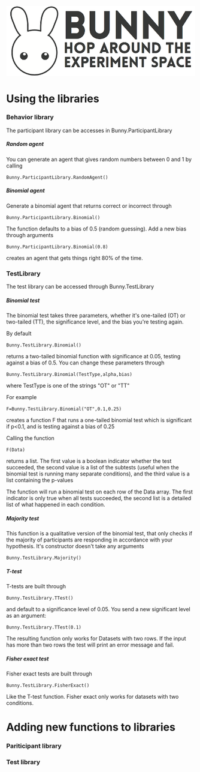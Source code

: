 ![Bunny](../Logos/bunny_longform.png)

# Using the libraries

### Behavior library

The participant library can be accesses in Bunny.ParticipantLibrary

##### Random agent

You can generate an agent that gives random numbers between 0 and 1 by calling

    Bunny.ParticipantLibrary.RandomAgent()

##### Binomial agent

Generate a binomial agent that returns correct or incorrect through

    Bunny.ParticipantLibrary.Binomial()

The function defaults to a bias of 0.5 (random guessing). Add a new bias through arguments

    Bunny.ParticipantLibrary.Binomial(0.8)

creates an agent that gets things right 80% of the time.

### TestLibrary

The test library can be accessed through Bunny.TestLibrary

##### Binomial test

The binomial test takes three parameters, whether it's one-tailed (OT) or two-tailed (TT), the significance level, and the bias you're testing again.

By default

	Bunny.TestLibrary.Binomial()

returns a two-tailed binomial function with significance at 0.05, testing against a bias of 0.5. You can change these parameters through

	Bunny.TestLibrary.Binomial(TestType,alpha,bias)

where TestType is one of the strings "OT" or "TT"

For example

	F=Bunny.TestLibrary.Binomial("OT",0.1,0.25)

creates a function F that runs a one-tailed binomial test which is significant if p<0.1, and is testing against a bias of 0.25

Calling the function

	F(Data)

returns a list. The first value is a boolean indicator whether the test succeeded, the second value is a list of the subtests (useful when the binomial test is running many separate conditions), and the third value is a list containing the p-values

The function will run a binomial test on each row of the Data array. The first indicator is only true when all tests succeeded, the second list is a detailed list of what happened in each condition.

##### Majority test

This function is a qualitative version of the binomial test, that only checks if the majority of participants are responding in accordance with your hypothesis. It's constructor doesn't take any arguments

	Bunny.TestLibrary.Majority()

##### T-test

T-tests are built through

    Bunny.TestLibrary.TTest()

and default to a significance level of 0.05. You send a new significant level as an argument:

    Bunny.TestLibrary.TTest(0.1)

The resulting function only works for Datasets with two rows. If the input has more than two rows the test will print an error message and fail.

##### Fisher exact test

Fisher exact tests are built through

    Bunny.TestLibrary.FisherExact()

Like the T-test function. Fisher exact only works for datasets with two conditions.

# Adding new functions to libraries

### Pariticipant library

### Test library